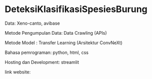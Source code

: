 # DeteksiKlasifikasiSpesiesBurung



Data: Xeno-canto, avibase

Metode Pengumpulan Data: Data Crawling (APIs)

Metode Model : Transfer Learning (Arsitektur ConvNeXt)

Bahasa pemrograman: python, html, css

Hosting dan Development: streamlit

link website: 
